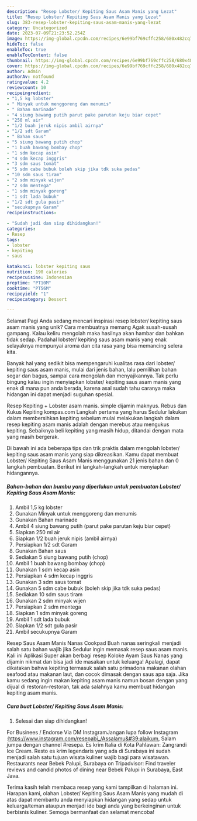 ```yaml
---
description: "Resep Lobster/ Kepiting Saus Asam Manis yang Lezat"
title: "Resep Lobster/ Kepiting Saus Asam Manis yang Lezat"
slug: 383-resep-lobster-kepiting-saus-asam-manis-yang-lezat
category: Uncategorized
date: 2023-07-09T21:23:52.254Z
image: https://img-global.cpcdn.com/recipes/6e99bf769cffc258/680x482cq70/lobster-kepiting-saus-asam-manis-foto-resep-utama.jpg
hideToc: false
enableToc: true
enableTocContent: false
thumbnail: https://img-global.cpcdn.com/recipes/6e99bf769cffc258/680x482cq70/lobster-kepiting-saus-asam-manis-foto-resep-utama.jpg
cover: https://img-global.cpcdn.com/recipes/6e99bf769cffc258/680x482cq70/lobster-kepiting-saus-asam-manis-foto-resep-utama.jpg
author: Admin
authorAv: notfound
ratingvalue: 4.2
reviewcount: 10
recipeingredient:
- "1,5 kg lobster"
- " Minyak untuk menggoreng dan menumis"
- " Bahan marinade"
- "4 siung bawang putih parut pake parutan keju biar cepet"
- "250 ml air"
- "1/2 buah jeruk nipis ambil airnya"
- "1/2 sdt Garam"
- " Bahan saus"
- "5 siung bawang putih chop"
- "1 buah bawang bombay chop"
- "1 sdm kecap asin"
- "4 sdm kecap inggris"
- "3 sdm saus tomat"
- "5 sdm cabe bubuk boleh skip jika tdk suka pedas"
- "10 sdm saus tiram"
- "2 sdm minyak wijen"
- "2 sdm mentega"
- "1 sdm minyak goreng"
- "1 sdt lada bubuk"
- "1/2 sdt gula pasir"
- "secukupnya Garam"
recipeinstructions:

- "Sudah jadi dan siap dihidangkan!"
categories:
- Resep
tags:
- lobster
- kepiting
- saus

katakunci: lobster kepiting saus 
nutrition: 190 calories
recipecuisine: Indonesian
preptime: "PT10M"
cooktime: "PT56M"
recipeyield: "1"
recipecategory: Dessert

---
```



Selamat Pagi Anda sedang mencari inspirasi resep lobster/ kepiting saus asam manis yang unik? Cara membuatnya memang Agak susah-susah gampang. Kalau keliru mengolah maka hasilnya akan hambar dan bahkan tidak sedap. Padahal lobster/ kepiting saus asam manis yang enak selayaknya mempunyai aroma dan cita rasa yang bisa memancing selera kita.


Banyak hal yang sedikit bisa mempengaruhi kualitas rasa dari lobster/ kepiting saus asam manis, mulai dari jenis bahan, lalu pemilihan bahan segar dan bagus, sampai cara mengolah dan menyajikannya. Tak perlu bingung kalau ingin menyiapkan lobster/ kepiting saus asam manis yang enak di mana pun anda berada, karena asal sudah tahu caranya maka hidangan ini dapat menjadi suguhan spesial.

Resep Kepiting + Lobster asam manis. simple dijamin maknyus. Rebus dan Kukus Kepiting kompas.com Langkah pertama yang harus Sedulur lakukan dalam membersihkan kepiting sebelum mulai melakukan langkah dalam resep kepiting asam manis adalah dengan merebus atau mengukus kepiting. Sebaiknya beli kepiting yang masih hidup, ditandai dengan mata yang masih bergerak.


Di bawah ini ada beberapa tips dan trik praktis dalam mengolah lobster/ kepiting saus asam manis yang siap dikreasikan. Kamu dapat membuat Lobster/ Kepiting Saus Asam Manis menggunakan 21 jenis bahan dan 0 langkah pembuatan. Berikut ini langkah-langkah untuk menyiapkan hidangannya.

<!--inarticleads1-->

##### Bahan-bahan dan bumbu yang diperlukan untuk pembuatan Lobster/ Kepiting Saus Asam Manis:

1. Ambil 1,5 kg lobster
1. Gunakan  Minyak untuk menggoreng dan menumis
1. Gunakan  Bahan marinade
1. Ambil 4 siung bawang putih (parut pake parutan keju biar cepet)
1. Siapkan 250 ml air
1. Siapkan 1/2 buah jeruk nipis (ambil airnya)
1. Persiapkan 1/2 sdt Garam
1. Gunakan  Bahan saus
1. Sediakan 5 siung bawang putih (chop)
1. Ambil 1 buah bawang bombay (chop)
1. Gunakan 1 sdm kecap asin
1. Persiapkan 4 sdm kecap inggris
1. Gunakan 3 sdm saus tomat
1. Gunakan 5 sdm cabe bubuk (boleh skip jika tdk suka pedas)
1. Sediakan 10 sdm saus tiram
1. Gunakan 2 sdm minyak wijen
1. Persiapkan 2 sdm mentega
1. Siapkan 1 sdm minyak goreng
1. Ambil 1 sdt lada bubuk
1. Siapkan 1/2 sdt gula pasir
1. Ambil secukupnya Garam


Resep Saus Asam Manis Nanas Cookpad Buah nanas seringkali menjadi salah satu bahan wajib jika Sedulur ingin memasak resep saus asam manis. Kali ini Aplikasi Super akan berbagi resep Koloke Ayam Saus Nanas yang dijamin nikmat dan bisa jadi ide masakan untuk keluarga! Apalagi, dapat dikatakan bahwa kepiting termasuk salah satu primadona makanan olahan seafood atau makanan laut, dan cocok dimasak dengan saus apa saja. Jika kamu sedang ingin makan kepiting asam manis namun bosan dengan yang dijual di restoran-restoran, tak ada salahnya kamu membuat hidangan kepiting asam manis. 

<!--inarticleads2-->

##### Cara buat Lobster/ Kepiting Saus Asam Manis:


1. Selesai dan siap dihidangkan!

For Businees / Endorse Via DM InstagramJangan lupa follow Instagram :https://www.instagram.com/resepabi_/Assalamu&#39;alaikum, Salam jumpa dengan channel #resepa. Es krim Italia di Kota Pahlawan: Zangrandi Ice Cream. Resto es krim legendaris yang ada di Surabaya ini sudah menjadi salah satu tujuan wisata kuliner wajib bagi para wisatawan. Restaurants near Bebek Palupi, Surabaya on Tripadvisor: Find traveler reviews and candid photos of dining near Bebek Palupi in Surabaya, East Java. 

Terima kasih telah membaca resep yang kami tampilkan di halaman ini. Harapan kami, olahan Lobster/ Kepiting Saus Asam Manis yang mudah di atas dapat membantu anda menyiapkan hidangan yang sedap untuk keluarga/teman ataupun menjadi ide bagi anda yang berkeinginan untuk berbisnis kuliner. Semoga bermanfaat dan selamat mencoba!
